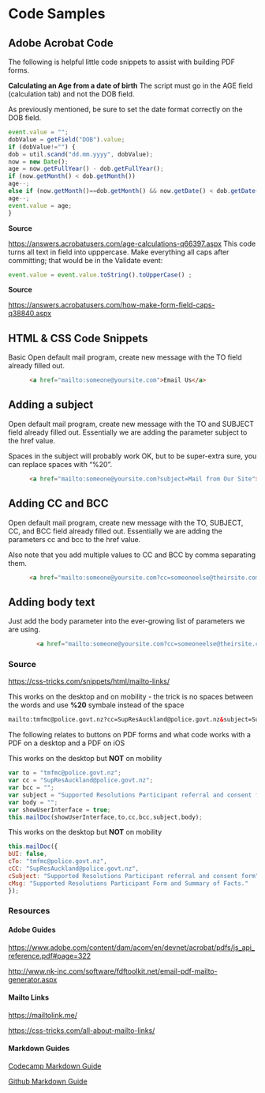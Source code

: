 # Code Samples
## Adobe Acrobat Code
The following is helpful little code snippets to assist with building PDF forms.

**Calculating an Age from a date of birth**
The script must go in the AGE field (calculation tab) and not the DOB field.

As previously mentioned, be sure to set the date format correctly on the DOB field.

```js
event.value = "";
dobValue = getField("DOB").value;
if (dobValue!="") {
dob = util.scand("dd.mm.yyyy", dobValue);
now = new Date();
age = now.getFullYear() - dob.getFullYear();
if (now.getMonth() < dob.getMonth())
age--;
else if (now.getMonth()==dob.getMonth() && now.getDate() < dob.getDate())
age--;
event.value = age;
}
```

**Source**

https://answers.acrobatusers.com/age-calculations-q66397.aspx
This code turns all text in field into upppercase.
Make everything all caps after committing; that would be in the Validate event:
```js
event.value = event.value.toString().toUpperCase() ;
```
      
**Source**

https://answers.acrobatusers.com/how-make-form-field-caps-q38840.aspx

## HTML & CSS Code Snippets
Basic
Open default mail program, create new message with the TO field already filled out.

```html
      <a href="mailto:someone@yoursite.com">Email Us</a>
```      

## Adding a subject
Open default mail program, create new message with the TO and SUBJECT field already filled out. Essentially we are adding the parameter subject to the href value.

Spaces in the subject will probably work OK, but to be super-extra sure, you can replace spaces with “%20”.

```html
      <a href="mailto:someone@yoursite.com?subject=Mail from Our Site">Email Us</a>
```      

## Adding CC and BCC
Open default mail program, create new message with the TO, SUBJECT, CC, and BCC field already filled out. Essentially we are adding the parameters cc and bcc to the href value.

Also note that you add multiple values to CC and BCC by comma separating them.

```html
      <a href="mailto:someone@yoursite.com?cc=someoneelse@theirsite.com, another@thatsite.com, me@mysite.com&bcc=lastperson@theirsite.com&subject=Big%20News">Email Us</a>
```      

## Adding body text
Just add the body parameter into the ever-growing list of parameters we are using.

```html
        <a href="mailto:someone@yoursite.com?cc=someoneelse@theirsite.com, another@thatsite.com, me@mysite.com&bcc=lastperson@theirsite.com&subject=Big%20News&body=Body-goes-here">Email Us</a>
```           

### Source
https://css-tricks.com/snippets/html/mailto-links/

This works on the desktop and on mobility - the trick is no spaces between the words and use **%20** symbale instead of the space

```html
mailto:tmfmc@police.govt.nz?cc=SupResAuckland@police.govt.nz&subject=Supported%20Resolutions%20Participant%20referral%20and%20consent%20form
```
The following relates to buttons on PDF forms and what code works with a PDF on a desktop and a PDF on iOS

This works on the desktop but **NOT** on mobility

```js
var to = "tmfmc@police.govt.nz";  
var cc = "SupResAuckland@police.govt.nz";  
var bcc = "";  
var subject = "Supported Resolutions Participant referral and consent form";  
var body = "";  
var showUserInterface = true;  
this.mailDoc(showUserInterface,to,cc,bcc,subject,body);  
```
      
This works on the desktop but **NOT** on mobility

```js
this.mailDoc({
bUI: false,
cTo: "tmfmc@police.govt.nz",
cCC: "SupResAuckland@police.govt.nz",
cSubject: "Supported Resolutions Participant referral and consent form",
cMsg: "Supported Resolutions Participant Form and Summary of Facts."
});
```
      
### Resources

#### Adobe Guides
https://www.adobe.com/content/dam/acom/en/devnet/acrobat/pdfs/js_api_reference.pdf#page=322 

http://www.nk-inc.com/software/fdftoolkit.net/email-pdf-mailto-generator.aspx

#### Mailto Links 
https://mailtolink.me/

https://css-tricks.com/all-about-mailto-links/

#### Markdown Guides
[Codecamp Markdown Guide](https://www.freecodecamp.org/news/how-to-format-code-in-markdown/)

[Github Markdown Guide](https://guides.github.com/features/mastering-markdown/)
